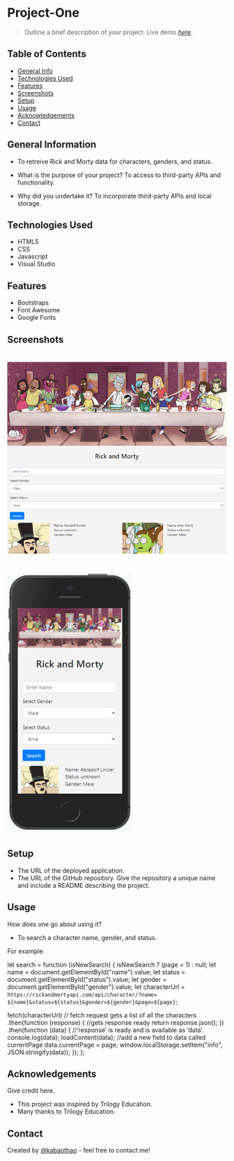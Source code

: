 # Project-One

> Outline a brief description of your project.
> Live demo [_here_](https://kabaothao.github.io/Project-One/). <!-- If you have the project hosted somewhere, include the link here. -->

## Table of Contents

- [General Info](#general-information)
- [Technologies Used](#technologies-used)
- [Features](#features)
- [Screenshots](#screenshots)
- [Setup](#setup)
- [Usage](#usage)
- [Acknowledgements](#acknowledgements)
- [Contact](#contact)
<!-- * [License](#license) -->

## General Information

- To retreive Rick and Morty data for characters, genders, and status.

- What is the purpose of your project?
  To access to third-party APIs and functionality.
- Why did you undertake it?
  To incorporate third-party APIs and local storage.

<!-- You don't have to answer all the questions - just the ones relevant to your project. -->

## Technologies Used

- HTML5
- CSS
- Javascript
- Visual Studio

## Features

- Bootstraps
- Font Awesome
- Google Fonts

## Screenshots

# ![Example screenshot](https://github.com/kabaothao/Project-One/blob/main/Assets/imagedesktop.PNG)

# ![Example screenshot](https://github.com/kabaothao/Project-One/blob/main/Assets/picone.PNG)

<!-- If you have screenshots you'd like to share, include them here. -->

## Setup

- The URL of the deployed application.
- The URL of the GitHub repository. Give the repository a unique name and include a README describing the project.

## Usage

How does one go about using it?

- To search a character name, gender, and status. 

For example:

let search = function (isNewSearch) {
isNewSearch ? (page = 1) : null;
let name = document.getElementById("name").value;
let status = document.getElementById("status").value;
let gender = document.getElementById("gender").value;
let characterUrl = `https://rickandmortyapi.com/api/character/?name= ${name}&status=${status}&gender=${gender}&page=${page}`;

fetch(characterUrl)
// fetch request gets a list of all the characters
.then(function (response) {
//gets response ready
return response.json();
})
.then(function (data) {
//‘response’ is ready and is available as ‘data’.
console.log(data);
loadContent(data);
//add a new field to data called currentPage
data.currentPage = page;
window.localStorage.setItem("info", JSON.stringify(data));
});
};

## Acknowledgements

Give credit here.

- This project was inspired by Trilogy Education.
- Many thanks to Trilogy Education.

## Contact

Created by [@kabaothao](https://github.com/kabaothao) - feel free to contact me!

<!-- Optional -->
<!-- ## License -->
<!-- This project is open source and available under the [... License](). -->

<!-- You don't have to include all sections - just the one's relevant to your project -->
